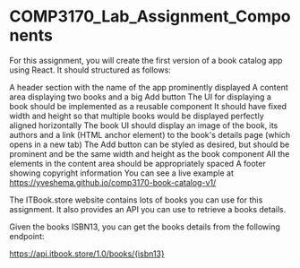 
# COMP3170_Lab_Assignment_Components

For this assignment, you will create the first version of a book catalog app using React. It should structured as follows:

A header section with the name of the app prominently displayed
A content area displaying two books and a big Add button
The UI for displaying a book should be implemented as a reusable component
It should have fixed width and height so that multiple books would be displayed perfectly aligned horizontally
The book UI should display an image of the book, its authors and a link (HTML anchor element) to the book's details page (which opens in a new tab)
The Add button can be styled as desired, but should be prominent and be the same width and height as the book component
All the elements in the content area should be appropriately spaced
A footer showing copyright information
You can see a live example at https://yveshema.github.io/comp3170-book-catalog-v1/

The ITBook.store website contains lots of books you can use for this assignment. It also provides an API you can use to retrieve a books details.

Given the books ISBN13, you can get the books details from the following endpoint:

https://api.itbook.store/1.0/books/{isbn13}

